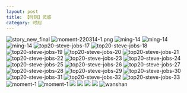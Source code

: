```yaml
---
layout: post
title: 【时刻】灵感
category: 时刻
---
```

![story_new_final](http://r8s97vm6g.hd-bkt.clouddn.com/img/story_new_final_0322.png)
![moment-220314-1.png](http://r8s97vm6g.hd-bkt.clouddn.com/img/moment-220314-1.png)
![ming-14](http://r8s97vm6g.hd-bkt.clouddn.com/img/moment-0317-1.png)
![ming-14](http://r8s97vm6g.hd-bkt.clouddn.com/img/moment-0317-2.png)
![ming-14](http://r8s97vm6g.hd-bkt.clouddn.com/img/ming-14.png)
![top20-steve-jobs-17](http://r8s97vm6g.hd-bkt.clouddn.com/img/jobs-17.png)
![top20-steve-jobs-18](http://r8s97vm6g.hd-bkt.clouddn.com/img/jobs-18.png)
![top20-steve-jobs-19](http://r8s97vm6g.hd-bkt.clouddn.com/img/jobs-19.png)
![top20-steve-jobs-20](http://r8s97vm6g.hd-bkt.clouddn.com/img/jobs-20.png)
![top20-steve-jobs-21](http://r8s97vm6g.hd-bkt.clouddn.com/img/jobs-21.png)
![top20-steve-jobs-22](http://r8s97vm6g.hd-bkt.clouddn.com/img/jobs-22.png)
![top20-steve-jobs-23](http://r8s97vm6g.hd-bkt.clouddn.com/img/jobs-23.png)
![top20-steve-jobs-24](http://r8s97vm6g.hd-bkt.clouddn.com/img/jobs-24.png)
![top20-steve-jobs-25](http://r8s97vm6g.hd-bkt.clouddn.com/img/jobs-25.png)
![top20-steve-jobs-26](http://r8s97vm6g.hd-bkt.clouddn.com/img/jobs-26.png)
![top20-steve-jobs-27](http://r8s97vm6g.hd-bkt.clouddn.com/img/jobs-27.png)
![top20-steve-jobs-28](http://r8s97vm6g.hd-bkt.clouddn.com/img/jobs-28.png)
![top20-steve-jobs-29](http://r8s97vm6g.hd-bkt.clouddn.com/img/jobs-29.png)
![top20-steve-jobs-30](http://r8s97vm6g.hd-bkt.clouddn.com/img/jobs-30.png)
![top20-steve-jobs-31](http://r8s97vm6g.hd-bkt.clouddn.com/img/jobs-31.png)
![top20-steve-jobs-32](http://r8s97vm6g.hd-bkt.clouddn.com/img/jobs-32.png)
![top20-steve-jobs-33](http://r8s97vm6g.hd-bkt.clouddn.com/img/jobs-33.png)
![moment-1](http://r8s97vm6g.hd-bkt.clouddn.com/img/moment-1.png)
![moment-1](http://r8s97vm6g.hd-bkt.clouddn.com/img/moment-0317-3.png)
![](http://r8s97vm6g.hd-bkt.clouddn.com/img/moment-0317-4.png)
![](http://r8s97vm6g.hd-bkt.clouddn.com/img/moment-0319-1.png)
![](http://r8s97vm6g.hd-bkt.clouddn.com/img/moment-0319-2.png)
![](http://r8s97vm6g.hd-bkt.clouddn.com/img/moment-0319-3.png)
![wanshan](http://r8s97vm6g.hd-bkt.clouddn.com/img/wanshan.png)



  




